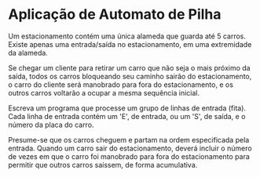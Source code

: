 # Aplicação de Automato de Pilha

Um estacionamento contém uma única alameda que guarda até 5 carros. Existe apenas uma entrada/saída no estacionamento, em uma extremidade da alameda.

Se chegar um cliente para retirar um carro que não seja o mais próximo da saída, todos os carros bloqueando seu caminho sairão do estacionamento, o carro do cliente será manobrado para fora do estacionamento, e os outros carros voltarão a ocupar a mesma sequência inicial.

Escreva um programa que processe um grupo de linhas de entrada (fita). Cada linha de entrada contém um 'E', de entrada, ou um 'S', de saída, e o número da placa do carro. 

Presume-se que os carros cheguem e partam na ordem especificada pela entrada. Quando um carro sair do estacionamento, deverá incluir o número de vezes em que o carro foi manobrado para fora do estacionamento para permitir que outros carros saíssem, de forma acumulativa.

